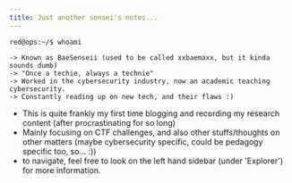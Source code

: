 ```yaml
---
title: Just another sensei's notes...
---
```

```
red@ops:~/$ whoami

-> Known as BaeSenseii (used to be called xxbaemaxx, but it kinda sounds dumb)
-> "Once a techie, always a technie"
-> Worked in the cybersecurity industry, now an academic teaching cybersecurity.
-> Constantly reading up on new tech, and their flaws :)
```

- This is quite frankly my first time blogging and recording my research content (after procrastinating for so long)
- Mainly focusing on CTF challenges, and also other stuffs/thoughts on other matters (maybe cybersecurity specific, could be pedagogy specific too, so... :))
- to navigate, feel free to look on the left hand sidebar (under 'Explorer') for more information.